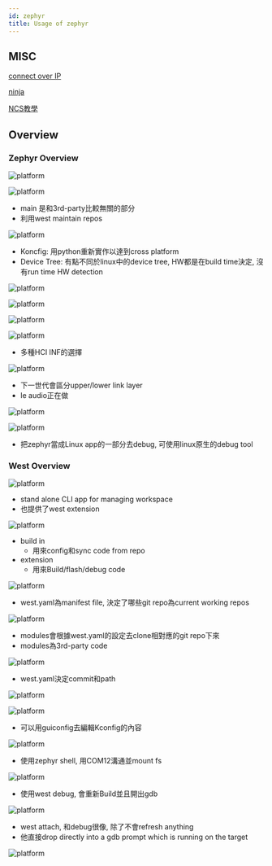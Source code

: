 ```yaml
---
id: zephyr
title: Usage of zephyr
---
```



## MISC


[connect over IP](https://github.com/project-chip/connectedhomeip#connected-home-over-ip)

[ninja](https://blog.csdn.net/yujiawang/article/details/72627121)

[NCS教學](https://www.eet-china.com/mp/a34779.html )

## Overview

### Zephyr Overview

![platform](./image/zephyr/zephyr_ecosystem.png)

![platform](./image/zephyr/zephyr_repo.png)

- main 是和3rd-party比較無關的部分
- 利用west maintain repos

![platform](./image/zephyr/zephyr_build.png)

- Koncfig: 用python重新實作以達到cross platform
- Device Tree: 有點不同於linux中的device tree, HW都是在build time決定, 沒有run time HW detection

![platform](./image/zephyr/zephyr_arch.png)


![platform](./image/zephyr/zephyr_kernel.png)

![platform](./image/zephyr/native_ip_stack.png)


![platform](./image/zephyr/bt_host_and_mesh.png)

- 多種HCI INF的選擇


![platform](./image/zephyr/bt_controller.png)

- 下一世代會區分upper/lower link layer
- le audio正在做

![platform](./image/zephyr/zephyr_usb.png)

![platform](./image/zephyr/native_exe_on_posix.png)

- 把zephyr當成Linux app的一部分去debug, 可使用linux原生的debug tool


### West Overview

![platform](./image/zephyr/west.png)

- stand alone CLI app for managing workspace
- 也提供了west extension

![platform](./image/zephyr/west2.png)

- build in
  - 用來config和sync code from repo
- extension
  - 用來Build/flash/debug code

![platform](./image/zephyr/west_workspace.png)

- west.yaml為manifest file, 決定了哪些git repo為current working repos

![platform](./image/zephyr/west_workspace_manage.png)

- modules會根據west.yaml的設定去clone相對應的git repo下來
- modules為3rd-party code

![platform](./image/zephyr/west_example.png)

- west.yaml決定commit和path

![platform](./image/zephyr/west_example2.png)

![platform](./image/zephyr/west_example3.png)

- 可以用guiconfig去編輯Kconfig的內容

![platform](./image/zephyr/west_example4.png)

- 使用zephyr shell, 用COM12溝通並mount fs

![platform](./image/zephyr/west_example5.png)

- 使用west debug, 會重新Build並且開出gdb

![platform](./image/zephyr/west_example6.png)

- west attach, 和debug很像, 除了不會refresh anything
- 他直接drop directly into a gdb prompt which is running on the target

![platform](./image/zephyr/west_example7.png)
